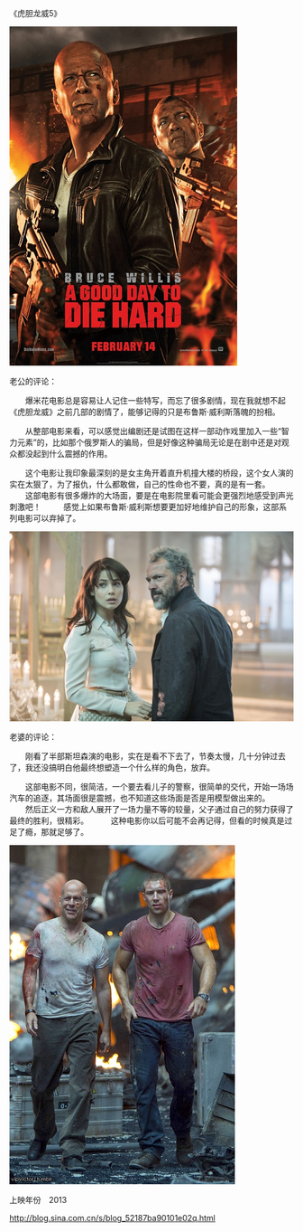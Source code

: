 《虎胆龙威5》

			
![](./img/52187ba9tx6DxAZUpd5df&690.jpg)

老公的评论：
 

　　爆米花电影总是容易让人记住一些特写，而忘了很多剧情，现在我就想不起《虎胆龙威》之前几部的剧情了，能够记得的只是布鲁斯·威利斯落魄的扮相。
 

　　从整部电影来看，可以感觉出编剧还是试图在这样一部动作戏里加入一些“智力元素”的，比如那个俄罗斯人的骗局，但是好像这种骗局无论是在剧中还是对观众都没起到什么震撼的作用。
 

　　这个电影让我印象最深刻的是女主角开着直升机撞大楼的桥段，这个女人演的实在太狠了，为了报仇，什么都敢做，自己的性命也不要，真的是有一套。
 
　　这部电影有很多爆炸的大场面，要是在电影院里看可能会更强烈地感受到声光刺激吧！
 
　　感觉上如果布鲁斯·威利斯想要更加好地维护自己的形象，这部系列电影可以弃掉了。

![](./img/52187ba9tx6DxB1uWUjcb&690.jpg)

老婆的评论：
 

　　刚看了半部斯坦森演的电影，实在是看不下去了，节奏太慢，几十分钟过去了，我还没搞明白他最终想塑造一个什么样的角色，放弃。
 

　　这部电影不同，很简洁，一个要去看儿子的警察，很简单的交代，开始一场场汽车的追逐，其场面很是震撼，也不知道这些场面是否是用模型做出来的。
 
　　然后正义一方和敌人展开了一场力量不等的较量，父子通过自己的努力获得了最终的胜利，很精彩。
 
　　这种电影你以后可能不会再记得，但看的时候真是过足了瘾，那就足够了。

![](./img/52187ba9tx6DxB35ED03a&690.jpg)

上映年份　2013							
		
http://blog.sina.com.cn/s/blog_52187ba90101e02q.html
